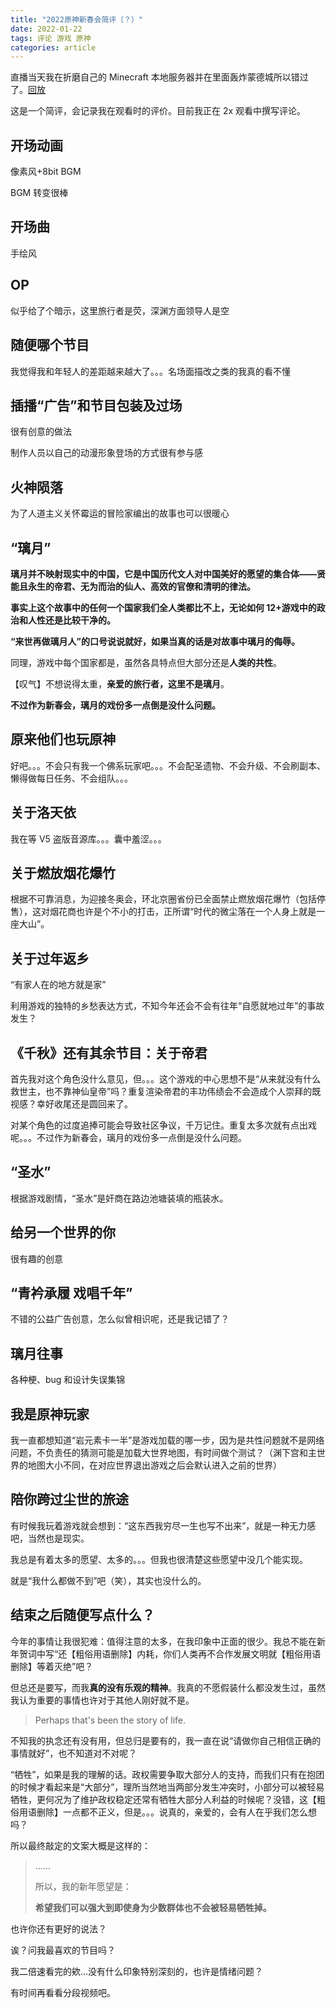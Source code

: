 ```yaml
---
title: "2022原神新春会简评（？）"
date: 2022-01-22
tags: 评论 游戏 原神
categories: article
---
```


直播当天我在折磨自己的 Minecraft 本地服务器并在里面轰炸蒙德城所以错过了。[回放](https://www.bilibili.com/festival/genshin2022)

这是一个简评，会记录我在观看时的评价。目前我正在 2x 观看中撰写评论。

## 开场动画

像素风+8bit BGM

BGM 转变很棒

## 开场曲

手绘风

## OP

似乎给了个暗示，这里旅行者是荧，深渊方面领导人是空

## 随便哪个节目

我觉得我和年轻人的差距越来越大了。。。名场面描改之类的我真的看不懂

## 插播“广告”和节目包装及过场

很有创意的做法

制作人员以自己的动漫形象登场的方式很有参与感

## 火神陨落

为了人道主义关怀霉运的冒险家编出的故事也可以很暖心

## “璃月”

**璃月并不映射现实中的中国，它是中国历代文人对中国美好的愿望的集合体——贤能且永生的帝君、无为而治的仙人、高效的官僚和清明的律法。**

**事实上这个故事中的任何一个国家我们全人类都比不上，无论如何 12+游戏中的政治和人性还是比较干净的。**

**“来世再做璃月人”的口号说说就好，如果当真的话是对故事中璃月的侮辱。**

同理，游戏中每个国家都是，虽然各具特点但大部分还是**人类的共性**。

【叹气】不想说得太重，**亲爱的旅行者，这里不是璃月**。

**不过作为新春会，璃月的戏份多一点倒是没什么问题。**

## 原来他们也玩原神

好吧。。。不会只有我一个佛系玩家吧。。。不会配圣遗物、不会升级、不会刷副本、懒得做每日任务、不会组队。。。

## 关于洛天依

我在等 V5 盗版音源库。。。囊中羞涩。。。

## 关于燃放烟花爆竹

根据不可靠消息，为迎接冬奥会，环北京圈省份已全面禁止燃放烟花爆竹（包括停售），这对烟花商也许是个不小的打击，正所谓“时代的微尘落在一个人身上就是一座大山”。

## 关于过年返乡

“有家人在的地方就是家”

利用游戏的独特的乡愁表达方式，不知今年还会不会有往年“自愿就地过年”的事故发生？

## 《千秋》还有其余节目：关于帝君

首先我对这个角色没什么意见，但。。。这个游戏的中心思想不是“从来就没有什么救世主，也不靠神仙皇帝”吗？重复渲染帝君的丰功伟绩会不会造成个人崇拜的既视感？幸好收尾还是圆回来了。

对某个角色的过度追捧可能会导致社区争议，千万记住。重复太多次就有点出戏呢。。。不过作为新春会，璃月的戏份多一点倒是没什么问题。

## “圣水”

根据游戏剧情，“圣水”是奸商在路边池塘装填的瓶装水。

## 给另一个世界的你

很有趣的创意

## “青衿承履 戏唱千年”

不错的公益广告创意，怎么似曾相识呢，还是我记错了？

## 璃月往事

各种梗、bug 和设计失误集锦

## 我是原神玩家

我一直都想知道“岩元素卡一半”是游戏加载的哪一步，因为是共性问题就不是网络问题，不负责任的猜测可能是加载大世界地图，有时间做个测试？（渊下宫和主世界的地图大小不同，在对应世界退出游戏之后会默认进入之前的世界）

## 陪你跨过尘世的旅途

有时候我玩着游戏就会想到：“这东西我穷尽一生也写不出来”，就是一种无力感吧，当然也是现实。

我总是有着太多的愿望、太多的。。。但我也很清楚这些愿望中没几个能实现。

就是“我什么都做不到”吧（笑），其实也没什么的。

## 结束之后随便写点什么？

今年的事情让我很犯难：值得注意的太多，在我印象中正面的很少。我总不能在新年贺词中写“还【粗俗用语删除】内耗，你们人类再不合作发展文明就【粗俗用语删除】等着灭绝”吧？

但总还是要写，而我**真的没有乐观的精神**。我真的不愿假装什么都没发生过，虽然我认为重要的事情也许对于其他人刚好就不是。

> Perhaps that's been the story of life.

不知我的执念还有没有用，但总归是要有的，我一直在说“请做你自己相信正确的事情就好”，也不知道对不对呢？

“牺牲”，如果是我的理解的话。政权需要争取大部分人的支持，而我们只有在抱团的时候才看起来是“大部分”，理所当然地当两部分发生冲突时，小部分可以被轻易牺牲，更何况为了维护政权稳定还常有牺牲大部分人利益的时候呢？没错，这【粗俗用语删除】一点都不正义，但是。。。说真的，亲爱的，会有人在乎我们怎么想吗？

所以最终敲定的文案大概是这样的：

> ......
>
> 所以，我的新年愿望是：
>
> **希望我们可以强大到即使身为少数群体也不会被轻易牺牲掉。**

也许你还有更好的说法？

诶？问我最喜欢的节目吗？

我二倍速看完的欸...没有什么印象特别深刻的，也许是情绪问题？

有时间再看看分段视频吧。
